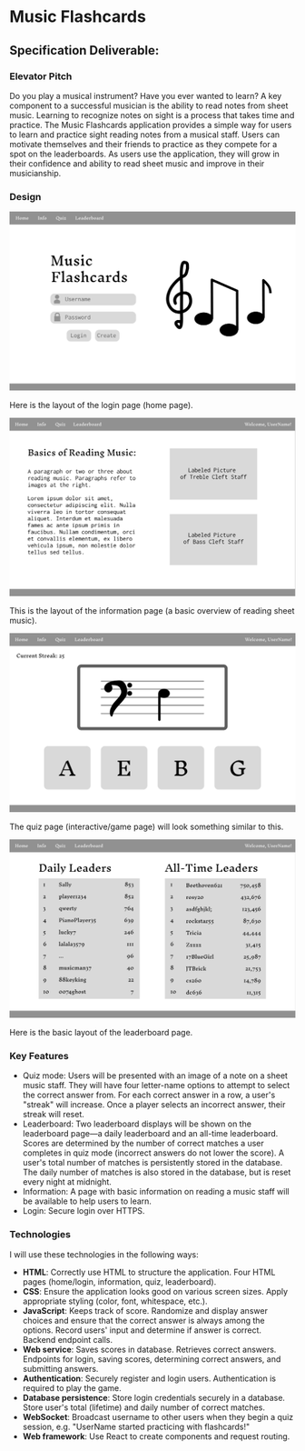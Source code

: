 # Music Flashcards

## Specification Deliverable:

### Elevator Pitch

Do you play a musical instrument? Have you ever wanted to learn? A key component to a successful musician is the ability to read notes from sheet music. Learning to recognize notes on sight is a process that takes time and practice. The Music Flashcards application provides a simple way for users to learn and practice sight reading notes from a musical staff. Users can motivate themselves and their friends to practice as they compete for a spot on the leaderboards. As users use the application, they will grow in their confidence and ability to read sheet music and improve in their musicianship. 

### Design

![Home Page Layout](homepage.png)

Here is the layout of the login page (home page).

![Info Page Layout](infopage.png)

This is the layout of the information page (a basic overview of reading sheet music).

![Quiz Page Layout](quizpage.png)

The quiz page (interactive/game page) will look something similar to this.

![Leaderboard Page Layout](leaderboard.png)

Here is the basic layout of the leaderboard page.

### Key Features

- Quiz mode: Users will be presented with an image of a note on a sheet music staff. They will have four letter-name options to attempt to select the correct answer from. For each correct answer in a row, a user's "streak" will increase. Once a player selects an incorrect answer, their streak will reset.
- Leaderboard: Two leaderboard displays will be shown on the leaderboard page—a daily leaderboard and an all-time leaderboard. Scores are determined by the number of correct matches a user completes in quiz mode (incorrect answers do not lower the score). A user's total number of matches is persistently stored in the database. The daily number of matches is also stored in the database, but is reset every night at midnight.
- Information: A page with basic information on reading a music staff will be available to help users to learn.
- Login: Secure login over HTTPS. 

### Technologies

I will use these technologies in the following ways:

- **HTML**: Correctly use HTML to structure the application. Four HTML pages (home/login, information, quiz, leaderboard).
- **CSS**: Ensure the application looks good on various screen sizes. Apply appropriate styling (color, font, whitespace, etc.).
- **JavaScript**: Keeps track of score. Randomize and display answer choices and ensure that the correct answer is always among the options. Record users' input and determine if answer is correct. Backend endpoint calls.
- **Web service**: Saves scores in database. Retrieves correct answers. Endpoints for login, saving scores, determining correct answers, and submitting answers.
- **Authentication**: Securely register and login users. Authentication is required to play the game.
- **Database persistence**: Store login credentials securely in a database. Store user's total (lifetime) and daily number of correct matches.
- **WebSocket**: Broadcast username to other users when they begin a quiz session, e.g. "UserName started practicing with flashcards!"
- **Web framework**: Use React to create components and request routing.
